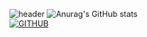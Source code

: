 ![header](https://capsule-render.vercel.app/api?type=waving&color=timeGradient&text=Welcome%20to%20YoungUk's%20GitHub%20👋&animation=twinkling&fontSize=35&fontAlignY=40&fontAlign=40&height=250)
![Anurag's GitHub stats](https://github-readme-stats.vercel.app/api?username=HanYoungUk&show_icons=true&theme=merko)
<br>
[![GITHUB](https://hits.seeyoufarm.com/api/count/incr/badge.svg?url=https%3A%2F%2Fgithub.com%2FHanYoungUk0&count_bg=%23F29494&title_bg=%232F2E2E&icon=github.svg&icon_color=%23FFFFFF&title=GITHUB&edge_flat=false)](https://github.com/HanYoungUk)


